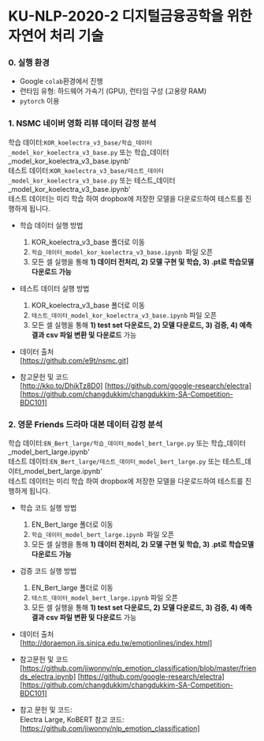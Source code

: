 # KU-NLP-2020-2 디지털금융공학을 위한 자연어 처리 기술

### 0. 실행 환경
* Google `colab`환경에서 진행
* 런타임 유형: 하드웨어 가속기 (GPU), 런타임 구성 (고용량 RAM)
* `pytorch` 이용

### 1. NSMC 네이버 영화 리뷰 데이터 감정 분석
학습 데이터:`KOR_koelectra_v3_base/학습_데이터_model_kor_koelectra_v3_base.py` 또는 학습_데이터_model_kor_koelectra_v3_base.ipynb'  
테스트 데이터:`KOR_koelectra_v3_base/테스트_데이터_model_kor_koelectra_v3_base.py` 또는 테스트_데이터_model_kor_koelectra_v3_base.ipynb'  
테스트 데이터는 미리 학습 하여 dropbox에 저장한 모델을 다운로드하여 테스트를 진행하게 됩니다. 

- 학습 데이터 실행 방법
	1. KOR_koelectra_v3_base 폴더로 이동
	2. `학습_데이터_model_kor_koelectra_v3_base.ipynb `파일 오픈
	3. 모든 셀 실행을 통해 **1) 데이터 전처리, 2) 모델 구현 및 학습, 3) .pt로 학습모델 다운로드 가능**	

- 테스트 데이터 실행 방법
	1. KOR_koelectra_v3_base 폴더로 이동
	2. `테스트_데이터_model_kor_koelectra_v3_base.ipynb` 파일 오픈  
	3. 모든 셀 실행을 통해 **1) test set 다운로드, 2) 모델 다운로드, 3) 검증, 4) 예측결과 csv 파일 변환 및 다운로드** 가능  

- 데이터 출처  
[https://github.com/e9t/nsmc.git]

- 참고문헌 및 코드  
[http://kko.to/DhikTz8D0]
[https://github.com/google-research/electra]
[https://github.com/changdukkim/changdukkim-SA-Competition-BDC101]

### 2. 영문 Friends 드라마 대본 데이터 감정 분석  
학습 데이터:`EN_Bert_large/학습_데이터_model_bert_large.py` 또는 학습_데이터_model_bert_large.ipynb'  
테스트 데이터:`EN_Bert_large/테스트_데이터_model_bert_large.py` 또는 테스트_데이터_model_bert_large.ipynb'  
테스트 데이터는 미리 학습 하여 dropbox에 저장한 모델을 다운로드하여 테스트를 진행하게 됩니다. 


- 학습 코드 실행 방법
	1. EN_Bert_large 폴더로 이동
	2. `학습_데이터_model_bert_large.ipynb `파일 오픈
	3. 모든 셀 실행을 통해 **1) 데이터 전처리, 2) 모델 구현 및 학습, 3) .pt로 학습모델 다운로드 가능**	
	
- 검증 코드 실행 방법
	1. EN_Bert_large 폴더로 이동
	2. `테스트_데이터_model_bert_large.ipynb` 파일 오픈  
	3. 모든 셀 실행을 통해 **1) test set 다운로드, 2) 모델 다운로드, 3) 검증, 4) 예측결과 csv 파일 변환 및 다운로드** 가능  


- 데이터 출처  
[http://doraemon.iis.sinica.edu.tw/emotionlines/index.html]

- 참고문헌 및 코드  
[https://github.com/jiwonny/nlp_emotion_classification/blob/master/friends_electra.ipynb]
[https://github.com/google-research/electra]
[https://github.com/changdukkim/changdukkim-SA-Competition-BDC101]

* 참고 문헌 및 코드:  
Electra Large, KoBERT 참고 코드:  [https://github.com/jiwonny/nlp_emotion_classification]
